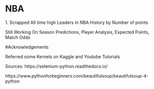 # NBA 
<p>1. Scrapped All time high Leaders in NBA History by Number of points </p>

<p> Still Working On Season Predictions, Player Analysis, Expected Points, Match Odds</p> 


#Acknowledgements
<p> Referred some Kernels on Kaggle and Youtube Tutorials</p>
<p>Sources: https://selenium-python.readthedocs.io/ </p>
<p> https://www.pythonforbeginners.com/beautifulsoup/beautifulsoup-4-python </p>
